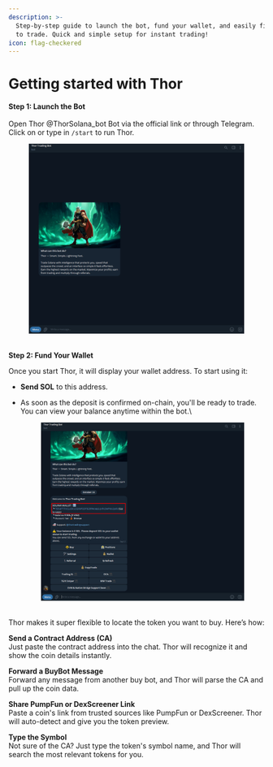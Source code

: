```yaml
---
description: >-
  Step-by-step guide to launch the bot, fund your wallet, and easily find tokens
  to trade. Quick and simple setup for instant trading!
icon: flag-checkered
---
```


# Getting started with Thor

**Step 1: Launch the Bot**\
\
Open Thor @ThorSolana\_bot Bot via the official link or through Telegram. Click on or type in `/start` to run Thor.

<figure><img src="../../.gitbook/assets/{8CBA06C5-96FB-4512-9AC9-EBF01FBF9B75}.png" alt=""><figcaption></figcaption></figure>

\
**Step 2: Fund Your Wallet**

Once you start Thor, it will display your wallet address. To start using it:

* **Send SOL** to this address.
*   As soon as the deposit is confirmed on-chain, you'll be ready to trade.\
    You can view your balance anytime within the bot.\


    <figure><img src="../../.gitbook/assets/image (8).png" alt=""><figcaption></figcaption></figure>

\
Thor makes it super flexible to locate the token you want to buy. Here’s how:

**Send a Contract Address (CA)**\
Just paste the contract address into the chat. Thor will recognize it and show the coin details instantly.

**Forward a BuyBot Message**\
Forward any message from another buy bot, and Thor will parse the CA and pull up the coin data.

**Share PumpFun or DexScreener Link**\
Paste a coin's link from trusted sources like PumpFun or DexScreener. Thor will auto-detect and give you the token preview.

**Type the Symbol**\
Not sure of the CA? Just type the token's symbol name, and Thor will search the most relevant tokens for you.
